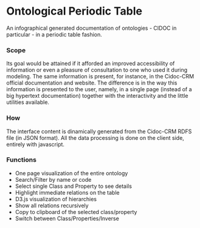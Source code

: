 # Ontological Periodic Table
An infographical generated documentation of ontologies - CIDOC in particular - in a periodic table fashion.

### Scope

Its goal would be attained if it afforded an improved accessibility of information or even a pleasure of consultation to one who used it during modeling.
The same information is present, for instance, in the Cidoc-CRM official documentation and website.
The difference is in the way this information is presented to the user, namely, in a single page (instead of a big hypertext documentation) together with the interactivity and the little utilities available.

### How

The interface content is dinamically generated from the Cidoc-CRM RDFS file (in JSON format).
All the data processing is done on the client side, entirely with javascript.

### Functions

* One page visualization of the entire ontology
* Search/Filter by name or code 
* Select single Class and Property to see details
* Highlight immediate relations on the table
* D3.js visualization of hierarchies
* Show all relations recursively
* Copy to clipboard of the selected class/property
* Switch between Class/Properties/Inverse